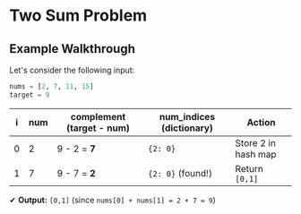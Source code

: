 # Two Sum Problem

## Example Walkthrough

Let's consider the following input:
```python
nums = [2, 7, 11, 15]
target = 9
```

| i  | num  | complement (target - num) | num_indices (dictionary) | Action |
|----|------|--------------------------|-------------------------|--------|
| 0  | 2    | 9 - 2 = **7**            | `{2: 0}`                | Store 2 in hash map |
| 1  | 7    | 9 - 7 = **2**            | `{2: 0}` (found!)       | Return `[0,1]` |

✔ **Output:** `[0,1]` (since `nums[0] + nums[1] = 2 + 7 = 9`)

